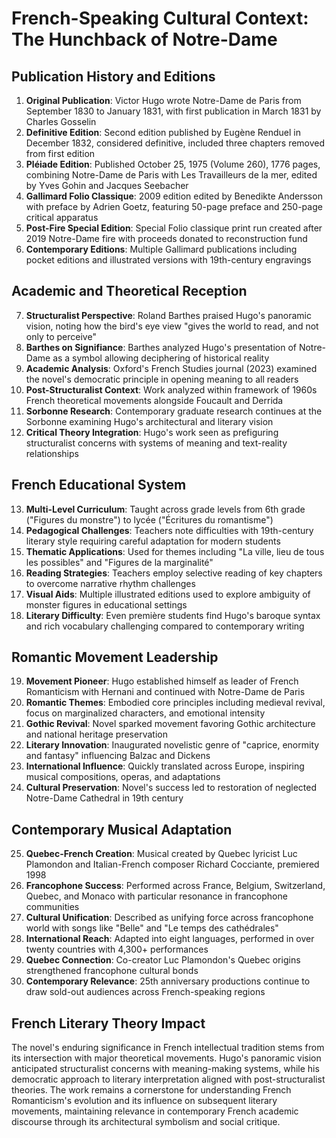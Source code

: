 # French-Speaking Cultural Context: The Hunchback of Notre-Dame

## Publication History and Editions

1. **Original Publication**: Victor Hugo wrote Notre-Dame de Paris from September 1830 to January 1831, with first publication in March 1831 by Charles Gosselin
2. **Definitive Edition**: Second edition published by Eugène Renduel in December 1832, considered definitive, included three chapters removed from first edition
3. **Pléiade Edition**: Published October 25, 1975 (Volume 260), 1776 pages, combining Notre-Dame de Paris with Les Travailleurs de la mer, edited by Yves Gohin and Jacques Seebacher
4. **Gallimard Folio Classique**: 2009 edition edited by Benedikte Andersson with preface by Adrien Goetz, featuring 50-page preface and 250-page critical apparatus
5. **Post-Fire Special Edition**: Special Folio classique print run created after 2019 Notre-Dame fire with proceeds donated to reconstruction fund
6. **Contemporary Editions**: Multiple Gallimard publications including pocket editions and illustrated versions with 19th-century engravings

## Academic and Theoretical Reception

7. **Structuralist Perspective**: Roland Barthes praised Hugo's panoramic vision, noting how the bird's eye view "gives the world to read, and not only to perceive"
8. **Barthes on Signifiance**: Barthes analyzed Hugo's presentation of Notre-Dame as a symbol allowing deciphering of historical reality
9. **Academic Analysis**: Oxford's French Studies journal (2023) examined the novel's democratic principle in opening meaning to all readers
10. **Post-Structuralist Context**: Work analyzed within framework of 1960s French theoretical movements alongside Foucault and Derrida
11. **Sorbonne Research**: Contemporary graduate research continues at the Sorbonne examining Hugo's architectural and literary vision
12. **Critical Theory Integration**: Hugo's work seen as prefiguring structuralist concerns with systems of meaning and text-reality relationships

## French Educational System

13. **Multi-Level Curriculum**: Taught across grade levels from 6th grade ("Figures du monstre") to lycée ("Écritures du romantisme")
14. **Pedagogical Challenges**: Teachers note difficulties with 19th-century literary style requiring careful adaptation for modern students
15. **Thematic Applications**: Used for themes including "La ville, lieu de tous les possibles" and "Figures de la marginalité"
16. **Reading Strategies**: Teachers employ selective reading of key chapters to overcome narrative rhythm challenges
17. **Visual Aids**: Multiple illustrated editions used to explore ambiguity of monster figures in educational settings
18. **Literary Difficulty**: Even première students find Hugo's baroque syntax and rich vocabulary challenging compared to contemporary writing

## Romantic Movement Leadership

19. **Movement Pioneer**: Hugo established himself as leader of French Romanticism with Hernani and continued with Notre-Dame de Paris
20. **Romantic Themes**: Embodied core principles including medieval revival, focus on marginalized characters, and emotional intensity
21. **Gothic Revival**: Novel sparked movement favoring Gothic architecture and national heritage preservation
22. **Literary Innovation**: Inaugurated novelistic genre of "caprice, enormity and fantasy" influencing Balzac and Dickens
23. **International Influence**: Quickly translated across Europe, inspiring musical compositions, operas, and adaptations
24. **Cultural Preservation**: Novel's success led to restoration of neglected Notre-Dame Cathedral in 19th century

## Contemporary Musical Adaptation

25. **Quebec-French Creation**: Musical created by Quebec lyricist Luc Plamondon and Italian-French composer Richard Cocciante, premiered 1998
26. **Francophone Success**: Performed across France, Belgium, Switzerland, Quebec, and Monaco with particular resonance in francophone communities
27. **Cultural Unification**: Described as unifying force across francophone world with songs like "Belle" and "Le temps des cathédrales"
28. **International Reach**: Adapted into eight languages, performed in over twenty countries with 4,300+ performances
29. **Quebec Connection**: Co-creator Luc Plamondon's Quebec origins strengthened francophone cultural bonds
30. **Contemporary Relevance**: 25th anniversary productions continue to draw sold-out audiences across French-speaking regions

## French Literary Theory Impact

The novel's enduring significance in French intellectual tradition stems from its intersection with major theoretical movements. Hugo's panoramic vision anticipated structuralist concerns with meaning-making systems, while his democratic approach to literary interpretation aligned with post-structuralist theories. The work remains a cornerstone for understanding French Romanticism's evolution and its influence on subsequent literary movements, maintaining relevance in contemporary French academic discourse through its architectural symbolism and social critique.